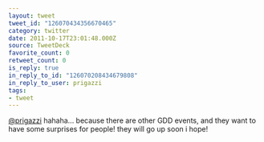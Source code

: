 ```yaml
---
layout: tweet
tweet_id: "126070434356670465"
category: twitter
date: 2011-10-17T23:01:48.000Z
source: TweetDeck
favorite_count: 0
retweet_count: 0
is_reply: true
in_reply_to_id: "126070208434679808"
in_reply_to_user: prigazzi
tags:
- tweet
---
```


[@prigazzi](https://twitter.com/@prigazzi) hahaha... because there are other GDD events, and they want to have some surprises for people! they will go up soon i hope!
